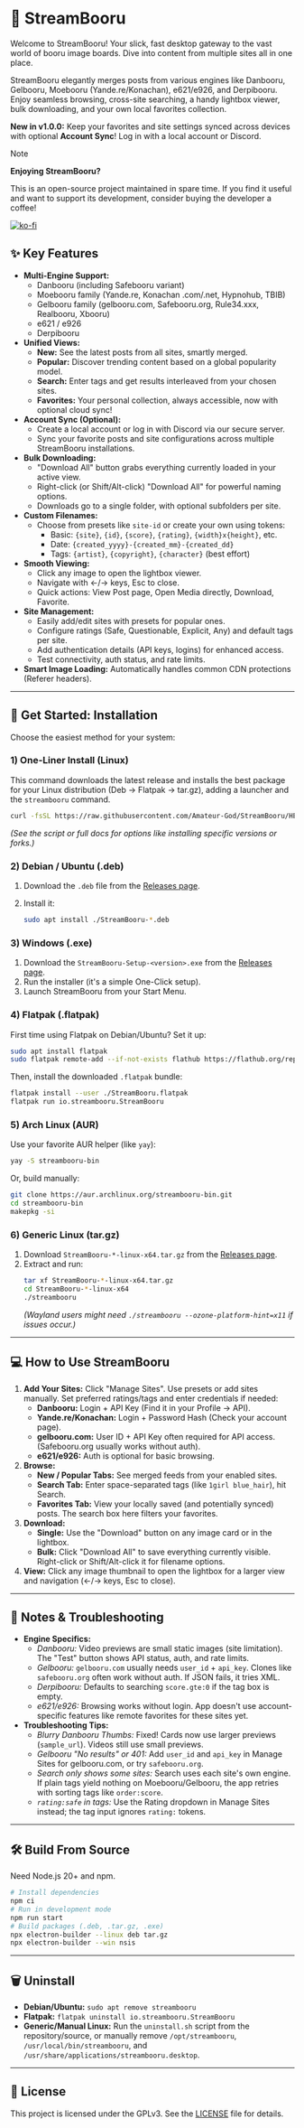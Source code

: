# 🌊 StreamBooru

Welcome to StreamBooru! Your slick, fast desktop gateway to the vast world of booru image boards. Dive into content from multiple sites all in one place.

StreamBooru elegantly merges posts from various engines like Danbooru, Gelbooru, Moebooru (Yande.re/Konachan), e621/e926, and Derpibooru. Enjoy seamless browsing, cross-site searching, a handy lightbox viewer, bulk downloading, and your own local favorites collection.

**New in v1.0.0:** Keep your favorites and site settings synced across devices with optional **Account Sync**! Log in with a local account or Discord.


> [!NOTE]
> **Enjoying StreamBooru?**
>
> This is an open-source project maintained in spare time. If you find it useful and want to support its development, consider buying the developer a coffee!
>
> [![ko-fi](https://ko-fi.com/img/githubbutton_sm.svg)](https://ko-fi.com/amateurgod)

## ✨ Key Features

* **Multi-Engine Support:**
    * Danbooru (including Safebooru variant)
    * Moebooru family (Yande.re, Konachan .com/.net, Hypnohub, TBIB)
    * Gelbooru family (gelbooru.com, Safebooru.org, Rule34.xxx, Realbooru, Xbooru)
    * e621 / e926
    * Derpibooru
* **Unified Views:**
    * **New:** See the latest posts from all sites, smartly merged.
    * **Popular:** Discover trending content based on a global popularity model.
    * **Search:** Enter tags and get results interleaved from your chosen sites.
    * **Favorites:** Your personal collection, always accessible, now with optional cloud sync!
* **Account Sync (Optional):**
    * Create a local account or log in with Discord via our secure server.
    * Sync your favorite posts and site configurations across multiple StreamBooru installations.
* **Bulk Downloading:**
    * "Download All" button grabs everything currently loaded in your active view.
    * Right-click (or Shift/Alt-click) "Download All" for powerful naming options.
    * Downloads go to a single folder, with optional subfolders per site.
* **Custom Filenames:**
    * Choose from presets like `site-id` or create your own using tokens:
        * Basic: `{site}`, `{id}`, `{score}`, `{rating}`, `{width}x{height}`, etc.
        * Date: `{created_yyyy}-{created_mm}-{created_dd}`
        * Tags: `{artist}`, `{copyright}`, `{character}` (best effort)
* **Smooth Viewing:**
    * Click any image to open the lightbox viewer.
    * Navigate with ←/→ keys, Esc to close.
    * Quick actions: View Post page, Open Media directly, Download, Favorite.
* **Site Management:**
    * Easily add/edit sites with presets for popular ones.
    * Configure ratings (Safe, Questionable, Explicit, Any) and default tags per site.
    * Add authentication details (API keys, logins) for enhanced access.
    * Test connectivity, auth status, and rate limits.
* **Smart Image Loading:** Automatically handles common CDN protections (Referer headers).

---


## 🚀 Get Started: Installation

Choose the easiest method for your system:

### 1) One-Liner Install (Linux)

This command downloads the latest release and installs the best package for your Linux distribution (Deb → Flatpak → tar.gz), adding a launcher and the `streambooru` command.

```bash
curl -fsSL https://raw.githubusercontent.com/Amateur-God/StreamBooru/HEAD/scripts/install.sh | bash
```

*(See the script or full docs for options like installing specific versions or forks.)*

### 2) Debian / Ubuntu (.deb)

1.  Download the `.deb` file from the [Releases page](https://github.com/Amateur-God/StreamBooru/releases).
2.  Install it:

    ```bash
    sudo apt install ./StreamBooru-*.deb
    ```

### 3) Windows (.exe)

1.  Download the `StreamBooru-Setup-<version>.exe` from the [Releases page](https://github.com/Amateur-God/StreamBooru/releases).
2.  Run the installer (it's a simple One-Click setup).
3.  Launch StreamBooru from your Start Menu.

### 4) Flatpak (.flatpak)

First time using Flatpak on Debian/Ubuntu? Set it up:
```bash
sudo apt install flatpak
sudo flatpak remote-add --if-not-exists flathub https://flathub.org/repo/flathub.flatpakrepo
```

Then, install the downloaded `.flatpak` bundle:
```bash
flatpak install --user ./StreamBooru.flatpak
flatpak run io.streambooru.StreamBooru
```

### 5) Arch Linux (AUR)

Use your favorite AUR helper (like `yay`):
```bash
yay -S streambooru-bin
```

Or, build manually:
```bash
git clone https://aur.archlinux.org/streambooru-bin.git
cd streambooru-bin
makepkg -si
```

### 6) Generic Linux (tar.gz)

1.  Download `StreamBooru-*-linux-x64.tar.gz` from the [Releases page](https://github.com/Amateur-God/StreamBooru/releases).
2.  Extract and run:
    ```bash
    tar xf StreamBooru-*-linux-x64.tar.gz
    cd StreamBooru-*-linux-x64
    ./streambooru
    ```
    *(Wayland users might need `./streambooru --ozone-platform-hint=x11` if issues occur.)*

---

## 💻 How to Use StreamBooru

1.  **Add Your Sites:** Click "Manage Sites". Use presets or add sites manually. Set preferred ratings/tags and enter credentials if needed:
    * **Danbooru:** Login + API Key (Find it in your Profile → API).
    * **Yande.re/Konachan:** Login + Password Hash (Check your account page).
    * **gelbooru.com:** User ID + API Key often required for API access. (Safebooru.org usually works without auth).
    * **e621/e926:** Auth is optional for basic browsing.
2.  **Browse:**
    * **New / Popular Tabs:** See merged feeds from your enabled sites.
    * **Search Tab:** Enter space-separated tags (like `1girl blue_hair`), hit Search.
    * **Favorites Tab:** View your locally saved (and potentially synced) posts. The search box here filters your favorites.
3.  **Download:**
    * **Single:** Use the "Download" button on any image card or in the lightbox.
    * **Bulk:** Click "Download All" to save everything currently visible. Right-click or Shift/Alt-click it for filename options.
4.  **View:** Click any image thumbnail to open the lightbox for a larger view and navigation (←/→ keys, Esc to close).

---

## 📝 Notes & Troubleshooting

* **Engine Specifics:**
    * *Danbooru:* Video previews are small static images (site limitation). The "Test" button shows API status, auth, and rate limits.
    * *Gelbooru:* `gelbooru.com` usually needs `user_id` + `api_key`. Clones like `safebooru.org` often work without auth. If JSON fails, it tries XML.
    * *Derpibooru:* Defaults to searching `score.gte:0` if the tag box is empty.
    * *e621/e926:* Browsing works without login. App doesn't use account-specific features like remote favorites for these sites yet.
* **Troubleshooting Tips:**
    * *Blurry Danbooru Thumbs:* Fixed! Cards now use larger previews (`sample_url`). Videos still use small previews.
    * *Gelbooru "No results" or 401:* Add `user_id` and `api_key` in Manage Sites for gelbooru.com, or try `safebooru.org`.
    * *Search only shows some sites:* Search uses each site's own engine. If plain tags yield nothing on Moebooru/Gelbooru, the app retries with sorting tags like `order:score`.
    * *`rating:safe` in tags:* Use the Rating dropdown in Manage Sites instead; the tag input ignores `rating:` tokens.

---

## 🛠️ Build From Source

Need Node.js 20+ and npm.

```bash
# Install dependencies
npm ci
# Run in development mode
npm run start
# Build packages (.deb, .tar.gz, .exe)
npx electron-builder --linux deb tar.gz
npx electron-builder --win nsis
```

---

## 🗑️ Uninstall

* **Debian/Ubuntu:** `sudo apt remove streambooru`
* **Flatpak:** `flatpak uninstall io.streambooru.StreamBooru`
* **Generic/Manual Linux:** Run the `uninstall.sh` script from the repository/source, or manually remove `/opt/streambooru`, `/usr/local/bin/streambooru`, and `/usr/share/applications/streambooru.desktop`.

---

## 📜 License

This project is licensed under the GPLv3. See the [LICENSE](LICENSE) file for details.